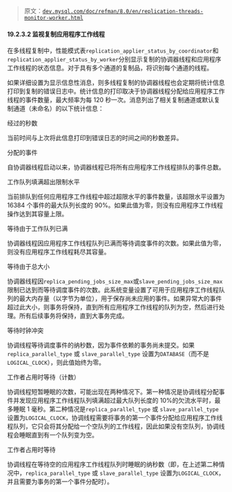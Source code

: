 > 原文：[`dev.mysql.com/doc/refman/8.0/en/replication-threads-monitor-worker.html`](https://dev.mysql.com/doc/refman/8.0/en/replication-threads-monitor-worker.html)

#### 19.2.3.2 监视复制应用程序工作线程

在多线程复制中，性能模式表`replication_applier_status_by_coordinator`和`replication_applier_status_by_worker`分别显示复制的协调器线程和应用程序工作线程的状态信息。对于具有多个通道的复制品，将识别每个通道的线程。

如果详细设置为显示信息性消息，则多线程复制的协调器线程也会定期将统计信息打印到复制的错误日志中。统计信息的打印取决于协调器线程分配给应用程序工作线程的事件数量，最大频率为每 120 秒一次。消息列出了相关复制通道或默认复制通道（未命名）的以下统计信息：

经过的秒数

当前时间与上次将此信息打印到错误日志的时间之间的秒数差异。

分配的事件

自协调器线程启动以来，协调器线程已将所有应用程序工作线程排队的事件总数。

工作队列填满超出限制水平

当前排队到任何应用程序工作线程中超过超限水平的事件数量，该超限水平设置为 16384 个事件的最大队列长度的 90%。如果此值为零，则没有应用程序工作线程操作达到其容量上限。

等待由于工作队列已满

协调器线程因应用程序工作线程队列已满而等待调度事件的次数。如果此值为零，则没有应用程序工作线程耗尽其容量。

等待由于总大小

协调器线程因`replica_pending_jobs_size_max`或`slave_pending_jobs_size_max`限制已达到而等待调度事件的次数。此系统变量设置了可用于应用程序工作线程队列的最大内存量（以字节为单位），用于保存尚未应用的事件。如果异常大的事件超过此大小，则事务将保持，直到所有应用程序工作线程的队列为空，然后进行处理。所有后续事务将保持，直到大事务完成。

等待时钟冲突

协调线程等待调度事件的纳秒数，因为事件依赖的事务尚未提交。如果`replica_parallel_type` 或 `slave_parallel_type` 设置为`DATABASE`（而不是`LOGICAL_CLOCK`），则此值始终为零。

工作者占用时等待（计数）

协调线程短暂睡眠的次数，可能出现在两种情况下。第一种情况是协调线程分配事件并发现应用程序工作线程队列填满超过最大队列长度的 10%的欠流水平时，最多睡眠 1 毫秒。第二种情况是`replica_parallel_type` 或 `slave_parallel_type` 设置为`LOGICAL_CLOCK`，协调线程需要将事务的第一个事件分配给应用程序工作线程队列，它只会将其分配给一个空队列的工作线程，因此如果没有空队列，协调线程会睡眠直到有一个队列变为空。

工作者占用时等待

协调线程在等待空的应用程序工作线程队列时睡眠的纳秒数（即，在上述第二种情况中，`replica_parallel_type` 或 `slave_parallel_type` 设置为`LOGICAL_CLOCK`，并且需要为事务的第一个事件分配时）。
